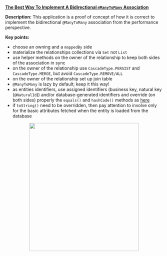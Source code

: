 
**[The Best Way To Implement A Bidirectional `@ManyToMany` Association](https://github.com/AnghelLeonard/Hibernate-SpringBoot/tree/master/HibernateSpringBootManyToManyBidirectional)**

**Description:** This application is a proof of concept of how it is correct to implement the bidirectional `@ManyToMany` association from the performance perspective. 

**Key points:**
- choose an owning and a `mappedBy` side
- materialize the relationships collections via `Set` not `List`
- use helper methods on the owner of the relationship to keep both sides of the association in sync
- on the owner of the relationship use `CascadeType.PERSIST` and `CascadeType.MERGE`, but avoid `CascadeType.REMOVE/ALL`
- on the owner of the relationship set up join table
- `@ManyToMany` is lazy by default; keep it this way!
- as entities identifiers, use assigned identifiers (business key, natural key (`@NaturalId`)) and/or database-generated identifiers and override (on both sides) properly the `equals()` and `hashCode()` methods as [here](https://vladmihalcea.com/the-best-way-to-implement-equals-hashcode-and-tostring-with-jpa-and-hibernate/)
- if `toString()` need to be overridden, then pay attention to involve only for the basic attributes fetched when the entity is loaded from the database

<a href="https://leanpub.com/java-persistence-performance-illustrated-guide"><p align="center"><img src="https://github.com/AnghelLeonard/Hibernate-SpringBoot/blob/master/Java%20Persistence%20Performance%20Illustrated%20Guide.jpg" height="410" width="350"/></p></a>
